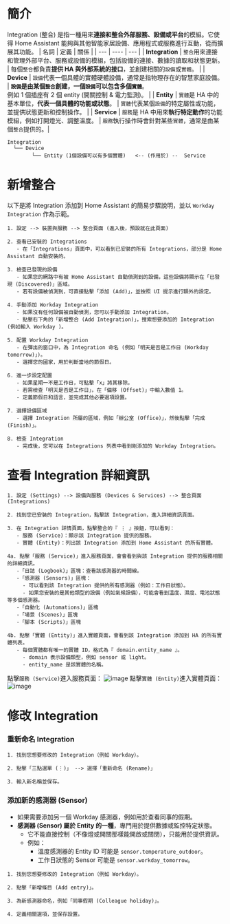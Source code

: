 # 簡介
Integration (整合) 是指一種用來**連接和整合外部服務、設備或平台**的模組。它使得 Home Assistant 能夠與其他智能家居設備、應用程式或服務進行互動，從而擴展其功能。
| 名詞 | 定義 | 關係 |
| --- | ---- | --- |
| **Integration** |  `整合`用來連接和管理外部平台、服務或設備的模組，包括設備的連接、數據的讀取和狀態更新。 | 每個`整合`都負責**提供 HA 與外部系統的接口**，並創建相關的`設備`或`實體`。 |
| **Device** |  `設備`代表一個具體的實體硬體設備，通常是指物理存在的智慧家庭設備。 | **`設備`是由某個`整合`創建，一個`設備`可以包含多個`實體`**。<br/>例如 1 個插座有 2 個 entity (開關控制 & 電力監測)。 |
| **Entity** | `實體`是 HA 中的基本單位，**代表一個具體的功能或狀態**。 | `實體`代表某個`設備`的特定屬性或功能，並提供狀態更新和控制操作。 |
| **Service** | `服務`是 HA 中用來**執行特定動作**的功能模組，例如打開燈光、調整溫度。 | `服務`執行操作時會針對某些`實體`，通常是由某個`整合`提供的。|
```
Integration  
  └── Device  
        └── Entity (1個設備可以有多個實體)   <-- (作用於) --  Service 
```

# 新增整合
以下是將 Integration 添加到 Home Assistant 的簡易步驟說明，並以 `Workday Integration` 作為示範。
```
1. 設定 --> 裝置與服務 --> 整合頁面 (進入後，預設就在此頁面)

2. 查看已安裝的 Integrations
   - 在「Integrations」頁面中，可以看到已安裝的所有 Integrations，部分是 Home Assistant 自動安裝的。

3. 檢查已發現的設備
   - 如果您的網路中有被 Home Assistant 自動偵測到的設備，這些設備將顯示在「已發現 (Discovered)」區域。
   - 若有設備被偵測到，可直接點擊「添加 (Add)」，並按照 UI 提示進行額外的設定。

4. 手動添加 Workday Integration
   - 如果沒有任何設備被自動偵測，您可以手動添加 Integration。
   - 點擊右下角的「新增整合 (Add Integration)」，搜索想要添加的 Integration (例如輸入 Workday )。

5. 配置 Workday Integration
   - 在彈出的窗口中，為 Integration 命名 (例如「明天是否是工作日 (Workday tomorrow)」)。
   - 選擇您的國家，用於判斷當地的節假日。

6. 進一步設定配置
   - 如果星期一不是工作日，可點擊「x」將其移除。
   - 若需檢查「明天是否是工作日」，在「偏移 (Offset)」中輸入數值 1。
   - 定義節假日和語言，並完成其他必要選項設置。

7. 選擇設備區域
   - 選擇 Integration 所屬的區域，例如「辦公室 (Office)」，然後點擊「完成 (Finish)」。

8. 檢查 Integration
   - 完成後，您可以在 Integrations 列表中看到剛添加的 Workday Integration。
```

# 查看 Integration  詳細資訊
```
1. 設定 (Settings) --> 設備與服務 (Devices & Services) --> 整合頁面 (Integrations)

2. 找到您已安裝的 Integration，點擊該 Integration，進入詳細資訊頁面。

3. 在 Integration 詳情頁面，點擊整合的『 ⋮ 』按鈕，可以看到：
   - 服務 (Service)：顯示該 Integration 提供的服務。
   - 實體 (Entity)：列出該 Integration 添加到 Home Assistant 的所有實體。

4a. 點擊「服務 (Service)」進入服務頁面，會會看到與該 Integration 提供的服務相關的詳細資訊。
   -「日誌 (Logbook)」區塊：查看該感測器的時間線。
   -「感測器 (Sensors)」區塊：
     - 可以看到該 Integration 提供的所有感測器（例如：工作日狀態）。
     - 如果您安裝的是其他類型的設備（例如氣候設備），可能會看到溫度、濕度、電池狀態等多個感測器。
   -「自動化 (Automations)」區塊
   -「場景 (Scenes)」區塊
   -「腳本 (Scripts)」區塊

4b. 點擊「實體 (Entity)」進入實體頁面，會看到該 Integration 添加到 HA 的所有實體列表。
   - 每個實體都有唯一的實體 ID，格式為『 domain.entity_name 』。
     - domain 表示設備類型，例如 sensor 或 light。
     - entity_name 是該實體的名稱。
```
點擊`服務 (Service)`進入服務頁面：
![image](https://www.home-assistant.io/images/getting-started/workday_service_info.png)
點擊`實體 (Entity)`進入實體頁面：
![image](https://www.home-assistant.io/images/getting-started/workday_entities_list.png)

# 修改 Integration 
### 重新命名 Integration
```
1. 找到您想要修改的 Integration（例如 Workday）。

2. 點擊「三點選單 (⋮)」 --> 選擇「重新命名 (Rename)」

3. 輸入新名稱並保存。
```

### 添加新的感測器 (Sensor)
- 如果需要添加另一個 Workday 感測器，例如用於查看同事的假期。
- **感測器 (Sensor) 屬於 Entity 的一種**，專門用於提供數據或監控特定狀態。
  - 它不能直接控制（不像燈或開關那樣能開啟或關閉），只能用於提供資訊。
  - 例如：
    - 溫度感測器的 Entity ID 可能是 `sensor.temperature_outdoor`。
    - 工作日狀態的 Sensor 可能是 `sensor.workday_tomorrow`。 
```
1. 找到您想要修改的 Integration（例如 Workday）。

2. 點擊「新增條目 (Add entry)」。

3. 為新感測器命名，例如「同事假期 (Colleague holiday)」。

4. 定義相關選項，並保存設置。
```

